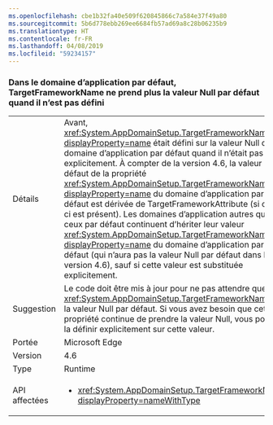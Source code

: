 ```yaml
---
ms.openlocfilehash: cbe1b32fa40e509f620845866c7a584e37f49a80
ms.sourcegitcommit: 5b6d778ebb269ee6684fb57ad69a8c28b06235b9
ms.translationtype: HT
ms.contentlocale: fr-FR
ms.lasthandoff: 04/08/2019
ms.locfileid: "59234157"
---
```

### <a name="targetframeworkname-for-default-app-domain-no-longer-defaults-to-null-if-not-set"></a>Dans le domaine d’application par défaut, TargetFrameworkName ne prend plus la valeur Null par défaut quand il n’est pas défini

|   |   |
|---|---|
|Détails|Avant, <xref:System.AppDomainSetup.TargetFrameworkName?displayProperty=name> était défini sur la valeur Null dans le domaine d’application par défaut quand il n’était pas défini explicitement. À compter de la version 4.6, la valeur par défaut de la propriété <xref:System.AppDomainSetup.TargetFrameworkName?displayProperty=name> du domaine d’application par défaut est dérivée de TargetFrameworkAttribute (si celui-ci est présent). Les domaines d’application autres que ceux par défaut continuent d’hériter leur valeur <xref:System.AppDomainSetup.TargetFrameworkName?displayProperty=name> du domaine d’application par défaut (qui n’aura pas la valeur Null par défaut dans la version 4.6), sauf si cette valeur est substituée explicitement.|
|Suggestion|Le code doit être mis à jour pour ne pas attendre que <xref:System.AppDomainSetup.TargetFrameworkName> ait la valeur Null par défaut. Si vous avez besoin que cette propriété continue de prendre la valeur Null, vous pouvez la définir explicitement sur cette valeur.|
|Portée|Microsoft Edge|
|Version|4.6|
|Type|Runtime|
|API affectées|<ul><li><xref:System.AppDomainSetup.TargetFrameworkName?displayProperty=nameWithType></li></ul>|
